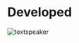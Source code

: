 # Developed
![textspeaker](https://github.com/Golu7667/New15/assets/103061012/86938293-976f-4d3f-b52f-16a0ad54161b)
